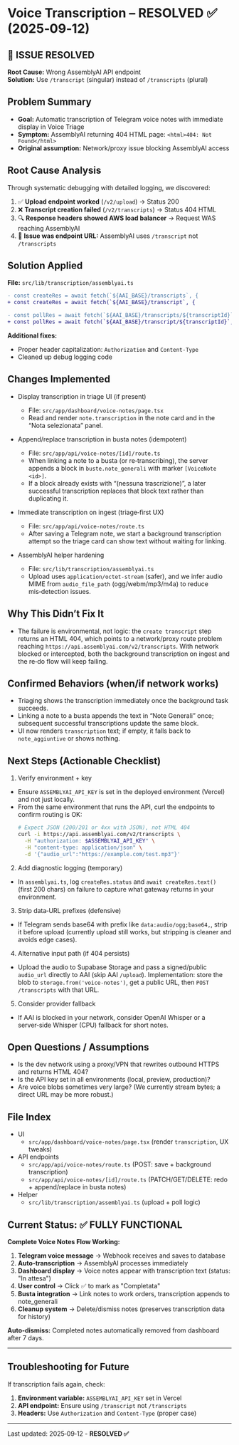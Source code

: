 # Voice Transcription – RESOLVED ✅ (2025‑09‑12)

## 🎉 ISSUE RESOLVED

**Root Cause:** Wrong AssemblyAI API endpoint  
**Solution:** Use `/transcript` (singular) instead of `/transcripts` (plural)

## Problem Summary
- **Goal:** Automatic transcription of Telegram voice notes with immediate display in Voice Triage
- **Symptom:** AssemblyAI returning 404 HTML page: `<html>404: Not Found</html>`  
- **Original assumption:** Network/proxy issue blocking AssemblyAI access

## Root Cause Analysis
Through systematic debugging with detailed logging, we discovered:
1. ✅ **Upload endpoint worked** (`/v2/upload`) → Status 200
2. ❌ **Transcript creation failed** (`/v2/transcripts`) → Status 404 HTML  
3. 🔍 **Response headers showed AWS load balancer** → Request WAS reaching AssemblyAI
4. 🎯 **Issue was endpoint URL:** AssemblyAI uses `/transcript` not `/transcripts`

## Solution Applied
**File:** `src/lib/transcription/assemblyai.ts`
```diff
- const createRes = await fetch(`${AAI_BASE}/transcripts`, {
+ const createRes = await fetch(`${AAI_BASE}/transcript`, {

- const pollRes = await fetch(`${AAI_BASE}/transcripts/${transcriptId}`, {
+ const pollRes = await fetch(`${AAI_BASE}/transcript/${transcriptId}`, {
```

**Additional fixes:**
- Proper header capitalization: `Authorization` and `Content-Type`
- Cleaned up debug logging code

## Changes Implemented
- Display transcription in triage UI (if present)
  - File: `src/app/dashboard/voice-notes/page.tsx`
  - Read and render `note.transcription` in the note card and in the “Nota selezionata” panel.

- Append/replace transcription in busta notes (idempotent)
  - File: `src/app/api/voice-notes/[id]/route.ts`
  - When linking a note to a busta (or re‑transcribing), the server appends a block in `buste.note_generali` with marker `[VoiceNote <id>]`.
  - If a block already exists with “(nessuna trascrizione)”, a later successful transcription replaces that block text rather than duplicating it.

- Immediate transcription on ingest (triage‑first UX)
  - File: `src/app/api/voice-notes/route.ts`
  - After saving a Telegram note, we start a background transcription attempt so the triage card can show text without waiting for linking.

- AssemblyAI helper hardening
  - File: `src/lib/transcription/assemblyai.ts`
  - Upload uses `application/octet-stream` (safer), and we infer audio MIME from `audio_file_path` (ogg/webm/mp3/m4a) to reduce mis‑detection issues.

## Why This Didn’t Fix It
- The failure is environmental, not logic: the `create transcript` step returns an HTML 404, which points to a network/proxy route problem reaching `https://api.assemblyai.com/v2/transcripts`. With network blocked or intercepted, both the background transcription on ingest and the re‑do flow will keep failing.

## Confirmed Behaviors (when/if network works)
- Triaging shows the transcription immediately once the background task succeeds.
- Linking a note to a busta appends the text in “Note Generali” once; subsequent successful transcriptions update the same block.
- UI now renders `transcription` text; if empty, it falls back to `note_aggiuntive` or shows nothing.

## Next Steps (Actionable Checklist)
1) Verify environment + key
- Ensure `ASSEMBLYAI_API_KEY` is set in the deployed environment (Vercel) and not just locally.
- From the same environment that runs the API, curl the endpoints to confirm routing is OK:
  ```bash
  # Expect JSON (200/201 or 4xx with JSON), not HTML 404
  curl -i https://api.assemblyai.com/v2/transcripts \
    -H "authorization: $ASSEMBLYAI_API_KEY" \
    -H "content-type: application/json" \
    -d '{"audio_url":"https://example.com/test.mp3"}'
  ```

2) Add diagnostic logging (temporary)
- In `assemblyai.ts`, log `createRes.status` and `await createRes.text()` (first 200 chars) on failure to capture what gateway returns in your environment.

3) Strip data‑URL prefixes (defensive)
- If Telegram sends base64 with prefix like `data:audio/ogg;base64,`, strip it before upload (currently upload still works, but stripping is cleaner and avoids edge cases).

4) Alternative input path (if 404 persists)
- Upload the audio to Supabase Storage and pass a signed/public `audio_url` directly to AAI (skip AAI `/upload`). Implementation: store the blob to `storage.from('voice-notes')`, get a public URL, then `POST /transcripts` with that URL.

5) Consider provider fallback
- If AAI is blocked in your network, consider OpenAI Whisper or a server‑side Whisper (CPU) fallback for short notes.

## Open Questions / Assumptions
- Is the dev network using a proxy/VPN that rewrites outbound HTTPS and returns HTML 404?
- Is the API key set in all environments (local, preview, production)?
- Are voice blobs sometimes very large? (We currently stream bytes; a direct URL may be more robust.)

## File Index
- UI
  - `src/app/dashboard/voice-notes/page.tsx` (render `transcription`, UX tweaks)
- API endpoints
  - `src/app/api/voice-notes/route.ts` (POST: save + background transcription)
  - `src/app/api/voice-notes/[id]/route.ts` (PATCH/GET/DELETE: redo + append/replace in busta notes)
- Helper
  - `src/lib/transcription/assemblyai.ts` (upload + poll logic)

## Current Status: ✅ FULLY FUNCTIONAL

**Complete Voice Notes Flow Working:**
1. **Telegram voice message** → Webhook receives and saves to database
2. **Auto-transcription** → AssemblyAI processes immediately 
3. **Dashboard display** → Voice notes appear with transcription text (status: "In attesa")
4. **User control** → Click ✅ to mark as "Completata"
5. **Busta integration** → Link notes to work orders, transcription appends to note_generali
6. **Cleanup system** → Delete/dismiss notes (preserves transcription data for history)

**Auto-dismiss:** Completed notes automatically removed from dashboard after 7 days.

---

## Troubleshooting for Future
If transcription fails again, check:
1. **Environment variable:** `ASSEMBLYAI_API_KEY` set in Vercel
2. **API endpoint:** Ensure using `/transcript` not `/transcripts` 
3. **Headers:** Use `Authorization` and `Content-Type` (proper case)

---

Last updated: 2025‑09‑12 - **RESOLVED ✅**
